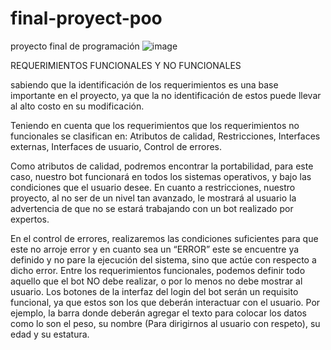 # final-proyect-poo
proyecto final de programación
![image](https://user-images.githubusercontent.com/98917590/164460455-5c348826-ceb2-4449-9a6a-5542502b055b.png)

REQUERIMIENTOS FUNCIONALES Y NO FUNCIONALES

sabiendo que la identificación de los requerimientos es una base importante en el proyecto, ya que la no identificación de estos puede llevar al alto costo en su modificación.

Teniendo en cuenta que los requerimientos que los requerimientos no funcionales se clasifican en: Atributos de calidad, Restricciones, Interfaces externas, Interfaces de usuario, Control de errores.

Como atributos de calidad, podremos encontrar  la portabilidad, para este caso, nuestro bot funcionará en todos los sistemas operativos, y bajo las condiciones que el usuario desee.
En cuanto a restricciones, nuestro proyecto, al no ser de un nivel tan avanzado, le mostrará al usuario la advertencia de que no se estará trabajando con un bot realizado por expertos.

En el control de errores, realizaremos las condiciones suficientes para que este no arroje error y en cuanto sea un “ERROR” este se encuentre ya definido y no pare la ejecución del sistema, sino que actúe con respecto a dicho error.
Entre los requerimientos funcionales, podemos definir todo aquello que el bot NO debe realizar, o por lo menos no debe mostrar al usuario.
Los botones de la interfaz del login del bot serán un requisito funcional, ya que estos son los que deberán interactuar con el usuario.
Por ejemplo, la barra donde deberán agregar el texto para colocar los datos como lo son el peso, su nombre (Para dirigirnos al usuario con respeto), su edad y su estatura.
